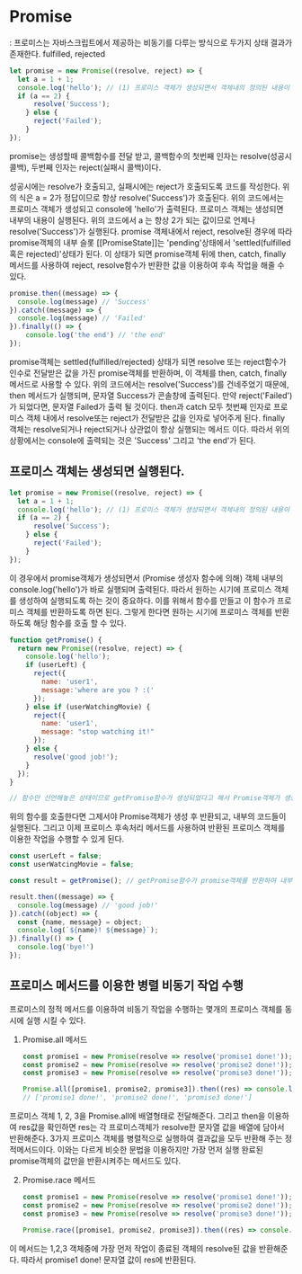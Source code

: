 # Promise

: 프로미스는 자바스크립트에서 제공하는 비동기를 다루는 방식으로 두가지 상태 결과가 존재한다. fulfilled, rejected

```javascript
let promise = new Promise((resolve, reject) => {
  let a = 1 + 1;
  console.log('hello'); // (1) 프로미스 객체가 생성되면서 객체내의 정의된 내용이 실행된다.
  if (a == 2) {
      resolve('Success');
    } else {
      reject('Failed');
    }
});
```

promise는 생성할때 콜백함수를 전달 받고, 콜백함수의 첫번째 인자는 resolve(성공시 콜백), 두번째 인자는 reject(실패시 콜백)이다.

성공시에는 resolve가 호출되고, 실패시에는 reject가 호출되도록 코드를 작성한다. 위의 식은 a = 2가 정답이므로 항상 resolve('Success')가 호출된다. 위의 코드에서는 프로미스 객체가 생성되고 console에 'hello'가 출력된다. 프로미스 객체는 생성되면 내부의 내용이 실행된다. 위의 코드에서 a 는 항상 2가 되는 값이므로 언제나 resolve('Success')가 실행된다. promise 객체내에서 reject, resolve된 경우에 따라 promise객체의 내부 슬롯 [[PromiseState]]는 'pending'상태에서 'settled(fulfilled 혹은 rejected)'상태가 된다. 이 상태가 되면 promise객체 뒤에 then, catch, finally 메서드를 사용하여 reject, resolve함수가 반환한 값을 이용하여 후속 작업을 해줄 수 있다.

```javascript
promise.then((message) => {
  console.log(message) // 'Success'
}).catch((message) => {
  console.log(message) // 'Failed'
}).finally(() => {
 	console.log('the end') // 'the end'
});
```

promise객체는 settled(fulfilled/rejected) 상태가 되면 resolve 또는 reject함수가 인수로 전달받은 값을 가진 promise객체를 반환하며, 이 객체를 then, catch, finally 메서드로 사용할 수 있다. 위의 코드에서는 resolve('Success')를 건네주었기 때문에, then 메서드가 실행되며, 문자열 Success가 콘솔창에 출력된다. 만약 reject('Failed')가 되었다면, 문자열 Failed가 출력 될 것이다. then과 catch 모두 첫번째 인자로 프로미스 객체 내에서 resolve또는 reject가 전달받은 값을 인자로 넣어주게 된다. finally 객체는 resolve되거나 reject되거나 상관없이 항상 실행되는 메서드 이다. 따라서 위의 상황에서는 console에 출력되는 것은 'Success' 그리고 'the end'가 된다. 



## 프로미스 객체는 생성되면 실행된다.

```javascript
let promise = new Promise((resolve, reject) => {
  let a = 1 + 1;
  console.log('hello'); // (1) 프로미스 객체가 생성되면서 객체내의 정의된 내용이 실행된다.
  if (a == 2) {
      resolve('Success');
    } else {
      reject('Failed');
    }
});
```



이 경우에서 promise객체가 생성되면서 (Promise 생성자 함수에 의해) 객체 내부의 console.log('hello')가 바로 실행되며 출력된다. 따라서 원하는 시기에 프로미스 객체를 생성하여 실행되도록 하는 것이 중요하다. 이를 위해서 함수를 만들고 이 함수가 프로미스 객체를 반환하도록 하면 된다. 그렇게 한다면 원하는 시기에 프로미스 객체를 반환하도록 해당 함수를 호출 할 수 있다.

```javascript
function getPromise() {
  return new Promise((resolve, reject) => {
    console.log('hello');
    if (userLeft) {
      reject({
        name: 'user1',
        message:'where are you ? :('
      });
    } else if (userWatchingMovie) {
      reject({
        name: 'user1',
        message: "stop watching it!"
      });
    } else {
      resolve('good job!');
    }
  });
}

// 함수만 선언해놓은 상태이므로 getPromise함수가 생성되었다고 해서 Promise객체가 생성되지 않으므로 console에 'hello가 출력되지 않는다.'
```



위의 함수를 호출한다면 그제서야 Promise객체가 생성 후 반환되고, 내부의 코드들이 실행된다. 그리고 이제 프로미스 후속처리 메서드를 사용하여 반환된 프로미스 객체를 이용한 작업을 수행할 수 있게 된다.

```javascript
const userLeft = false;
const userWatcingMovie = false;

const result = getPromise(); // getPromise함수가 promise객체를 반환하여 내부 코드가 실행되고 result는 promise객체를 할당받는다.

result.then((message) => {
  console.log(message) // 'good job!'
}).catch((object) => {
  const {name, message} = object;
  console.log(`${name}! ${message}`); 
}).finally(() => {
  console.log('bye!')
});
```



## 프로미스 메서드를 이용한 병렬 비동기 작업 수행

프로미스의 정적 메서드를 이용하여 비동기 작업을 수행하는 몇개의 프로미스 객체를 동시에 실행 시킬 수 있다.

1. Promise.all 메서드

   ```javascript
   const promise1 = new Promise(resolve => resolve('promise1 done!'));
   const promise2 = new Promise(resolve => resolve('promise2 done!'));
   const promise3 = new Promise(resolve => resolve('promise3 done!'));
   
   Promise.all([promise1, promise2, promise3]).then((res) => console.log(res)); 
   // ['promise1 done!', 'promise2 done!', 'promise3 done!']
   ```

프로미스 객체 1, 2, 3을 Promise.all에 배열형태로 전달해준다. 그리고 then을 이용하여 res값을 확인하면  res는 각 프로미스객체가 resolve한 문자열 값을 배열에 담아서 반환해준다. 3가지 프로미스 객체를 병렬적으로 실행하여 결과값을 모두 반환해 주는 정적메서드이다. 이와는 다르게 비슷한 문법을 이용하지만 가장 먼저 실행 완료된 promise객체의 값만을 반환시켜주는 메서드도 있다.

2. Promise.race 메서드

   ```javascript
   const promise1 = new Promise(resolve => resolve('promise1 done!'));
   const promise2 = new Promise(resolve => resolve('promise2 done!'));
   const promise3 = new Promise(resolve => resolve('promise3 done!'));
   
   Promise.race([promise1, promise2, promise3]).then((res) => console.log(res)); // promise1 done!
   ```

이 메서드는 1,2,3 객체중에 가장 먼저 작업이 종료된 객체의 resolve된 값을 반환해준다. 따라서 promise1 done! 문자열 값이 res에 반환된다.